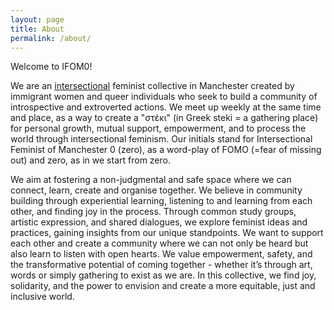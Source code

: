 ```yaml
---
layout: page
title: About
permalink: /about/
---
```


Welcome to IFOM0!

We are an [intersectional](../intersectionality) feminist collective in Manchester created by immigrant women and queer individuals who seek to build a community of introspective and extroverted actions. We meet up weekly at the same time and place, as a way to create a "στέκι" (in Greek steki = a gathering place) for personal growth, mutual support, empowerment, and to process the world through intersectional feminism. Our initials stand for Intersectional Feminist of Manchester 0 (zero), as a word-play of FOMO (=fear of missing out) and zero, as in we start from zero. 

We aim at fostering a non-judgmental and safe space where we can connect, learn, create and organise together. We believe in community building through experiential learning, listening to and learning from each other, and finding joy in the process. Through common study groups, artistic expression, and shared dialogues, we explore feminist ideas and practices, gaining insights from our unique standpoints. We want to support each other and create a community where we can not only be heard but also learn to listen with open hearts. We value empowerment, safety, and the transformative potential of coming together - whether it’s through art, words or simply gathering to exist as we are. In this collective, we find joy, solidarity, and the power to envision and create a more equitable, just and inclusive world.
